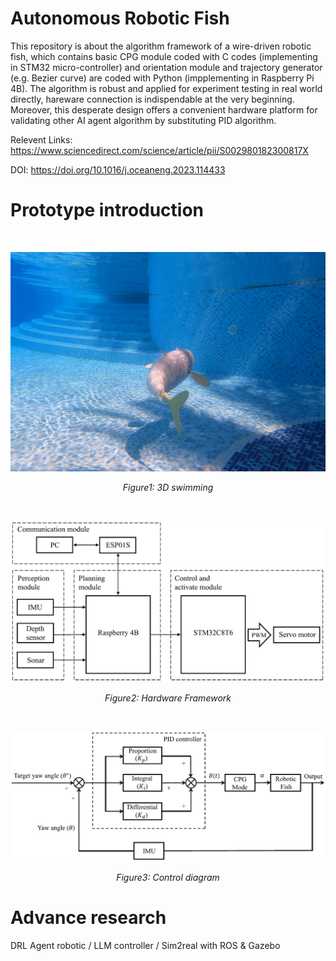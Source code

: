 # Autonomous Robotic Fish
This repository is about the algorithm framework of a wire-driven robotic fish, which contains basic CPG module coded with C codes (implementing in STM32 micro-controller) and orientation module and trajectory generator (e.g. Bezier curve) are coded with Python (impplementing in Raspberry Pi 4B). The algorithm is robust and applied for experiment testing in real world directly, hareware connection is indispendable at the very beginning. Moreover, this desperate design offers a convenient hardware platform for validating other AI agent algorithm by substituting PID algorithm. 

Relevent Links: https://www.sciencedirect.com/science/article/pii/S002980182300817X

DOI: https://doi.org/10.1016/j.oceaneng.2023.114433

# Prototype introduction
<br>  <!-- 这是空行间隔 -->
<div align="center">
  <img src="images/3D_swimming.png" alt="3D Swimming" style="width: 800px; height: auto;"/>

  *Figure1: 3D swimming*
</div>


<br>  <!-- 这是空行间隔 -->


<div align="center">
  <img src="images/Hareware_framework.png" alt="Hardware Framework" style="width: 650px; height: auto;"/>
  
  *Figure2: Hardware Framework*
</div>


<br>  <!-- 这是空行间隔 -->


<div align="center">
  <img src="images/Control_diagram.png" alt="Control diagram" style="width: 650px; height: auto;"/>
  
  *Figure3: Control diagram*
</div>

# Advance research
DRL Agent robotic / LLM controller / Sim2real with ROS & Gazebo
